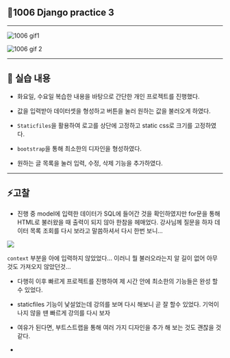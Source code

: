 ## 🎈1006 Django practice 3

***

![1006 gif1](https://user-images.githubusercontent.com/70432152/194262026-435ddc95-d468-4800-b413-21fd34fbc18e.gif)

![1006 gif 2](https://user-images.githubusercontent.com/70432152/194262111-bdaa31d8-fbf0-4b42-9b09-1d258e64052c.gif)

***

## 📗 실습 내용

- 화요일, 수요일 복습한 내용을 바탕으로 간단한 개인 프로젝트를 진행했다.

- 값을 입력받아 데이터셋을 형성하고 버튼을 눌러 원하는 값을 불러오게 하였다.

- `Staticfiles`을 활용하여 로고를 상단에 고정하고 static css로 크기를 고정하였다.

- `bootstrap`을 통해 최소한의 디자인을 형성하였다.

- 원하는 글 목록을 눌러 입력, 수정, 삭제 기능을 추가하였다.

****

## ⚡고찰

- 진행 중 model에 입력한 데이터가 SQL에 들어간 것을 확인하였지만 for문을 통해 HTML로 불러왔을 때 출력이 되지 않아 한참을 헤매었다. 강사님께 질문을 하자 데이터 목록 조회를 다시 보라고 말씀하셔서 다시 한번 보니...

![](C:\Users\이주현\AppData\Roaming\marktext\images\2022-10-06-17-34-55-image.png)

`context` 부분을 아에 입력하지 않았었다... 이러니 뭘 불러오라는지 알 길이 없어 아무것도 가져오지 않았던것...

- 다행히 이후 빠르게 프로젝트를 진행하여 제 시간 안에 최소한의 기능들은 완성 할 수 있었다.

- staticfiles 기능이 낯설었는데 강의를 보며 다시 해보니 곧 잘 할수 있었다. 기억이 나지 않을 땐 빠르게 강의를 다시 보자

- 여유가 된다면, 부트스트랩을 통해 여러 가지 디자인을 추가 해 보는 것도 괜찮을 것 같다. 

- 



